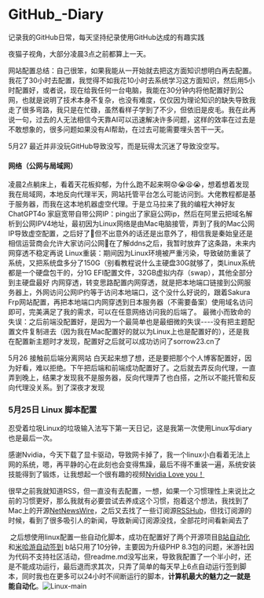 # GitHub_-Diary
记录我的GitHub日常，每天坚持纪录使用GitHub达成的有趣实践

夜猫子视角，大部分凌晨3点之前都算上一天。


网站配置总结：自己很笨，如果我能从一开始就去把这方面知识想明白再去配置。我花了30小时去配置，我觉得不如我花10小时去系统学习这方面知识，然后用5小时配置好，或者说，现在给我任何一台电脑，我能在30分钟内将他配置好到公网，也就是说明了技术本身不复杂，也没有难度，仅仅因为理论知识的缺失导致我走了很多弯路，我只是在忙碌，虽然看样子学到了不少，但依旧是皮毛。我在此再说一句，过去的人无法相信今天靠AI可以迅速解决许多问题，这样的效率在过去是不敢想象的，很多问题如果没有AI帮助，在过去可能需要埋头苦干一天。


5月27
最近并非没玩GitHub导致没写，而是玩得太沉迷了导致没空写。
#### 网络（公网与局域网）
凌晨2点躺床上，看着天花板抑郁，为什么跑不起来啊😟😭😫😭，想着想着发现我在局域网，本地反向代理半天，网站托管平台怎么可能访问到。大佬教程都是基于服务器，而我在这本地机器虚空代理。于是立马拉来了我的编程大神好友ChatGPT4o
家庭宽带自带公网IP：ping出了家庭公网ip，然后在阿里云把域名解析到公网IPV4地址，最初因为Linux网络是由Mac电脑接管，弄到了我的Mac公网IP导致虚空配置，之后好了🤔但不出意外的话还是出意外了，相信我是秦始皇还是相信运营商会允许大家访问公网🤡在了解ddns之后，我暂时放弃了这条路，未来内网穿透不稳定再说
Linux重装：期间因为Linux环境被严重污染，导致破防重装了系统，又把系统盘多分了150G（别看教程说什么主硬盘30G就够了，类Linux系统都是一个硬盘包干的，分1G EFI配置文件，32GB虚拟内存（swap），其他全部分到主硬盘最好
内网穿透，转变思路配置内网穿透，就是把本地端口链接到公网服务器上，外网访问公网IP约等于访问本地端口，这个没什么好说的，跟着Sakura Frp网站配置，再把本地端口内网穿透到日本服务器（不需要备案）使用域名访问即可，完美满足了我的需求，可以在任意网络访问我的后端了。
最微小而致命的失误：之后前端没配置好，是因为一个最简单也是最细微的失误----没有把主题配置文件复制进去（因为我在Mac配置好的就以为Linux上也是配置好的），还是我在配置新主题时才发现，配置好之后就可以成功访问了sorrow23.cn了



5月26  接触前后端分离网站
白天起来想了想，还是要把那个个人博客配置好，因为好看，难以拒绝。下午把后端和前端成功配置好了。之后就去弄反向代理，一直弄到晚上，结果才发现我不是服务器，反向代理弄了也白搭，之所以不能托管和反向代理没关系。到了深夜才发现







### 5月25日  Linux  脚本配置

​		忍受着垃圾Linux的垃圾输入法写下第一天日记，这是我第一次使用Linux写diary也是最后一次。

​		感谢Nvidia，今天下载了显卡驱动，导致网卡掉了，我一个linux小白看着无法上网的系统，嗯，再平静的心在此刻也会变得焦躁，最后不得不重装一遍，系统安装技能得到了锻炼，让我想起一个很有趣的视频[Nvidia Love you！](https://www.bilibili.com/video/BV1rY4y1576M)

​		很早之前我就知道RSS，但一直没有去配置，一想，如果一个习惯理性上来说比之前的习惯更好，那么我就有必要尝试去养成这个习惯，抱着这个想法，我找到了Mac上的开源[NetNewsWire](https://github.com/Ranchero-Software/NetNewsWire)，之后又去找了一些订阅源[RSSHub](https://github.com/DIYgod/RSSHub)，但找订阅源的时候，看到了很多吸引人的新闻，导致新闻订阅源没找，全部花时间看新闻去了

​		之后想使用linux配置一些自动化脚本，成功在配置好了两个开源项目[B站自动化](https://github.com/lkeme/BiliHelper-personal.git)和[米哈游自动签到](https://github.com/Womsxd/MihoyoBBSTools.git) b站只用了10分钟，主要因为升级PHP 8.3包的问题，米游社因为代码不支持社区活动，但readme.md没写出来，导致我配置了一个半小时，还是不能成功运行，最后退而求其次，只弄了简单的每天早上6点自动运行签到脚本，同时我也在更多可以24小时不间断运行的脚本，**计算机最大的魅力之一就是能自动化**。![Linux-main](https://github.com/sorrow233/picx-images-hosting/raw/master/Linux-main.5j4169nbbv.webp)
